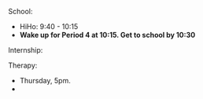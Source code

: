 School:
- HiHo: 9:40 - 10:15
- **Wake up for Period 4 at 10:15. Get to school by 10:30**

Internship:


Therapy:
- Thursday, 5pm.
- 